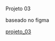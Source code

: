 Projeto 03

baseado no figma

<a href="https://www.figma.com/file/VaP9NpJfu1KRCUWYBgwv9Z/Explorer-Stage-03-Projeto-01-(Copy)?type=design&node-id=1-28&mode=design&t=Sk6Y7OGgloPv2s1i-0" target="_blank">projeto_03</a>